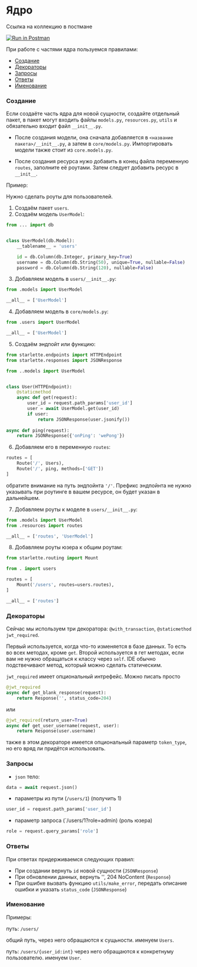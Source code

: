 # Ядро

Ссылка на коллекцию в постмане

[![Run in Postman](https://run.pstmn.io/button.svg)](https://app.getpostman.com/run-collection/a38ca121a9a3f91c5675)

При работе с частями ядра пользуемся правилами:

- [Создание](#Create)
- [Декораторы](#Wrappers)
- [Запросы](#Requests)
- [Ответы](#Responses)
- [Именование](#Naming)

### <a name="Create"></a> Создание

Если создаёте часть ядра для новой сущности, создайте отдельный пакет, 
в пакет могут входить файлы `models.py`, `resources.py`, `utils` и
обязательно входит файл `__init__.py`. 

- После создания модели, она сначала
добавляется в `<название пакета>/__init__.py`, а затем в `core/models.py`.
Импортировать модели также стоит из `core.models.py`. 

- После создания ресурса нужо добавить в конец файла переменную `routes`, 
заполните её роутами. Затем следует добавить ресурс в `__init__`.

Пример:

Нужно сделать роуты для пользователей.

1. Создаём пакет `users`.
2. Создаём модель `UserModel`:

```python
from ... import db


class UserModel(db.Model):
    __tablename__ = 'users'

    id = db.Column(db.Integer, primary_key=True)
    username = db.Column(db.String(50), unique=True, nullable=False)
    password = db.Column(db.String(120), nullable=False)
```

3. Добавляем модель в `users/__init__.py`:

```python
from .models import UserModel

__all__ = ['UserModel']

```

4. Добавляем модель в `core/models.py`:

```python
from .users import UserModel

__all__ = ['UserModel']

```

5. Создаём эндпойт или функцию:

```python
from starlette.endpoints import HTTPEndpoint
from starlette.responses import JSONResponse

from ..models import UserModel


class User(HTTPEndpoint):
    @staticmethod
    async def get(request):
        user_id = request.path_params['user_id']
        user = await UserModel.get(user_id)
        if user:
            return JSONResponse(user.jsonify())
            
async def ping(request):
    return JSONResponse({'onPing': 'wePong'})
```


6. Добавляем его в переменную `routes`:

```python
routes = [
    Route('/', Users),
    Route('/', ping, methods=['GET'])
]
```

обратите внимание на путь эндпойнта `'/'`. Префикс эндпойнта не нужно указывать
при роутинге в вашем ресурсе, он будет указан в дальнейшем.

7. Добавляем роуты к моделе в `users/__init__.py`:

```python
from .models import UserModel
from .resources import routes

__all__ = ['routes', 'UserModel']

```

8. Добавляем роуты юзера к общим роутам:

```python
from starlette.routing import Mount

from . import users

routes = [
    Mount('/users', routes=users.routes),
]

__all__ = ['routes']
```

### <a name="Wrappers"></a> Декораторы

Сейчас мы используем три декоратора: `@with_transaction`, `@staticmethod` 
`jwt_required`.

Первый используется, когда что-то изменяется в базе данных. То есть во всех 
методах, кроме `get`. Второй используется в гет методах, если вам не нужно 
обращаться к классу через `self`. IDE обычно подствечивают метод, который можно
сделать статическим. 

`jwt_required` имеет опциональный интрефейс. Можно писать просто 

```python
@jwt_required
async def get_blank_response(request):
    return Response('', status_code=204)
```

или

```python
@jwt_required(return_user=True)
async def get_user_username(request, user):
    return Response(user.username)
```

также в этом декораторе имеется опциональный параметр `token_type`, но
его вряд ли придётся использовать.

### <a name="Requests"></a> Запросы

- `json` тело:
```python
data = await request.json()
```

- параметры из пути (`/users/1`) (получить 1)
```python
user_id = request.path_params['user_id']
```

- параметр запроса (`/users/1?role=admin) (роль юзера)
```python
role = request.query_params['role']
```

### <a name="Responses"></a>Ответы

При ответах придерживаемся следующих правил:

- При создании вернуть `id` новой сущности (`JSONResponse`)
- При обновлении данных, вернуть '', 204 NoContent (`Response`)
- При ошибке вызвать функцию `utils/make_error`, передать описание ошибки
и указать `status_code` (`JSONResponse`)

### <a name="Naming"></a> Именование

Примеры:

путь: `/users/`

общий путь, через него обращаются к сущьности. 
именуем `Users`.

путь: `/users/{user_id:int}`
через него обращаются к конкретнуму пользователю.
именуем `User`.

